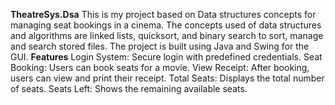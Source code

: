 **TheatreSys.Dsa**
This is my project based on Data structures concepts for managing seat bookings in a cinema. The concepts used of data structures and algorithms are linked lists, quicksort, and binary search to sort, manage and search stored files. The project is built using Java and Swing for the GUI.
**Features**
Login System: Secure login with predefined credentials.
Seat Booking: Users can book seats for a movie.
View Receipt: After booking, users can view and print their receipt.
Total Seats: Displays the total number of seats.
Seats Left: Shows the remaining available seats.
